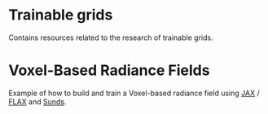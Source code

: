 # Trainable grids

Contains resources related to the research of trainable grids.

# Voxel-Based Radiance Fields
Example of how to build and train a Voxel-based radiance field using [JAX](https://github.com/google/jax) / [FLAX](https://github.com/google/flax) and [Sunds](https://github.com/google-research/sunds).